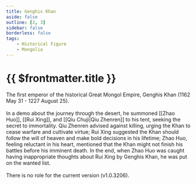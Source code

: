 ```yaml
---
title: Genghis Khan
aside: false
outline: [2, 3]
sidebar: false
borderless: false
tags:
    - Historical Figure
    - Mongolia
---
```


# {{ $frontmatter.title }}

The first emperor of the historical Great Mongol Empire, Genghis Khan (1162 May 31 - 1227 August 25).
<br><br>
In a demo about the journey through the desert, he summoned [[Zhao Huo]], [[Rui Xing]], and [[Qiu Chuji|Qiu Zhenren]] to his tent, seeking the secret to immortality. Qiu Zhenren advised against killing, urging the Khan to cease warfare and cultivate virtue; Rui Xing suggested the Khan should follow the will of heaven and make bold decisions in his lifetime; Zhao Huo, feeling reluctant in his heart, mentioned that the Khan might not finish his battles before his imminent death. In the end, when Zhao Huo was caught having inappropriate thoughts about Rui Xing by Genghis Khan, he was put on the wanted list.
<br><br>
There is no role for the current version (v1.0.3206).